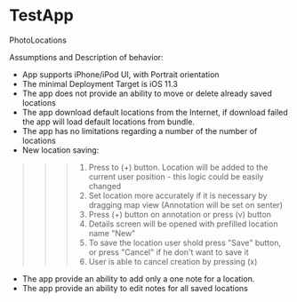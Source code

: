 # TestApp
PhotoLocations

Assumptions and Description of behavior:
* App supports iPhone/iPod UI, with Portrait orientation
* The minimal Deployment Target is iOS 11.3
* The app does not provide an ability to move or delete already saved locations
* The app download default locations from the Internet, if download failed the app will load default locations from bundle.
* The app has no limitations regarding a number of the number of locations
* New location saving: 
>>> 1. Press to (+) button. Location will be added to the current user position - this logic could be easily changed
>>> 2. Set location more accurately if it is necessary by dragging map view (Annotation will be set on senter)
>>> 3. Press (+) button on annotation or press (v) button
>>> 4. Details screen will be opened with prefilled location name "New"
>>> 5. To save the location user shold press "Save" button, or press "Cancel" if he don't want to save it
>>> 6. User is able to cancel creation by pressing (x)
 * The app provide an ability to add only a one note for a location.
 * The app provide an ability to edit notes for all saved locations
 
